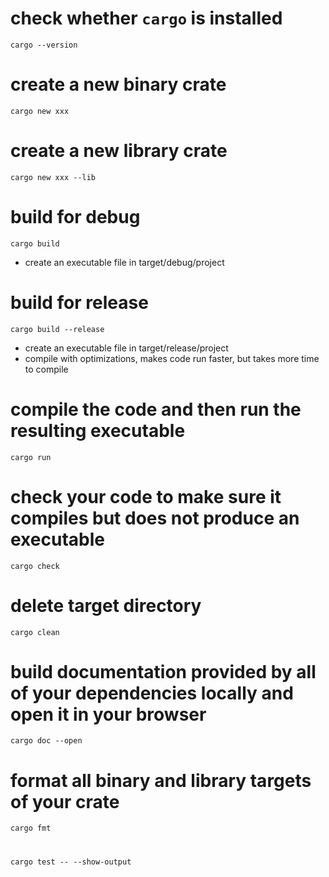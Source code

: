 # check whether `cargo` is installed
```shell
cargo --version
```

# create a new binary crate
```shell
cargo new xxx
```

# create a new library crate
```shell
cargo new xxx --lib
```

# build for debug
```shell
cargo build
```
* create an executable file in target/debug/project

# build for release
```shell
cargo build --release
```
* create an executable file in target/release/project
* compile with optimizations, makes code run faster, but takes more time to compile

# compile the code and then run the resulting executable
```shell
cargo run
```

# check your code to make sure it compiles but does not produce an executable
```shell
cargo check
```

# delete target directory
```shell
cargo clean
```

# build documentation provided by all of your dependencies locally and open it in your browser
```shell
cargo doc --open
```

# format all binary and library targets of your crate
```shell
cargo fmt
```

# 
```shell
cargo test -- --show-output
```